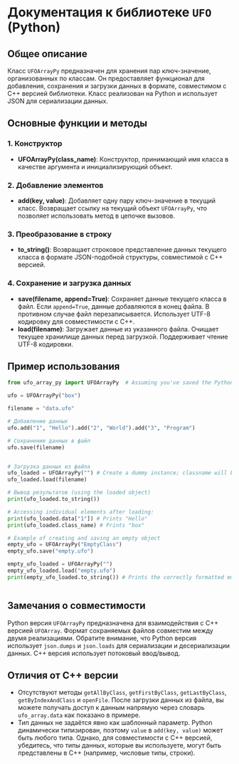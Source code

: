 # Документация к библиотеке `UFO` (Python)

## Общее описание

Класс `UFOArrayPy` предназначен для хранения пар ключ-значение, организованных по классам. Он предоставляет функционал для добавления, сохранения и загрузки данных в формате, совместимом с C++ версией библиотеки.  Класс реализован на Python и использует JSON для сериализации данных.

## Основные функции и методы

### 1. Конструктор
- **UFOArrayPy(class_name)**: Конструктор, принимающий имя класса в качестве аргумента и инициализирующий объект.

### 2. Добавление элементов
- **add(key, value)**: Добавляет одну пару ключ-значение в текущий класс.  Возвращает ссылку на текущий объект `UFOArrayPy`, что позволяет использовать метод в цепочке вызовов.

### 3. Преобразование в строку
- **to_string()**: Возвращает строковое представление данных текущего класса в формате JSON-подобной структуры, совместимой с C++ версией.

### 4. Сохранение и загрузка данных
- **save(filename, append=True)**: Сохраняет данные текущего класса в файл.  Если `append=True`, данные добавляются в конец файла. В противном случае файл перезаписывается.  Использует UTF-8 кодировку для совместимости с C++.
- **load(filename)**: Загружает данные из указанного файла.  Очищает текущее хранилище данных перед загрузкой.  Поддерживает чтение UTF-8 кодировки.

## Пример использования

```python
from ufo_array_py import UFOArrayPy  # Assuming you've saved the Python code as ufo_array_py.py

ufo = UFOArrayPy("box")

filename = "data.ufo"

# Добавление данных
ufo.add("1", "Hello").add("2", "World").add("3", "Program")

# Сохранение данных в файл
ufo.save(filename)


# Загрузка данных из файла
ufo_loaded = UFOArrayPy("") # Create a dummy instance; classname will be loaded from the file.
ufo_loaded.load(filename)

# Вывод результатов (using the loaded object)
print(ufo_loaded.to_string())

# Accessing individual elements after loading:
print(ufo_loaded.data["1"]) # Prints "Hello"
print(ufo_loaded.class_name) # Prints "box"

# Example of creating and saving an empty object
empty_ufo = UFOArrayPy("EmptyClass")
empty_ufo.save("empty.ufo")

empty_ufo_loaded = UFOArrayPy("")
empty_ufo_loaded.load("empty.ufo")
print(empty_ufo_loaded.to_string()) # Prints the correctly formatted empty object.



```


##  Замечания о совместимости

Python версия `UFOArrayPy` предназначена для взаимодействия с C++ версией `UFOArray`.  Формат сохраняемых файлов совместим между двумя реализациями.  Обратите внимание, что  Python версия использует `json.dumps` и `json.loads` для сериализации и десериализации данных.  C++ версия использует потоковый ввод/вывод.

## Отличия от C++ версии

* Отсутствуют методы `getAllByClass`, `getFirstByClass`, `getLastByClass`, `getByIndexAndClass` и `openFile`.  После загрузки данных из файла, вы можете  получать доступ к данным напрямую через словарь `ufo_array.data` как показано в примере.
*  Тип данных не задаётся явно как шаблонный параметр. Python динамически типизирован, поэтому `value` в `add(key, value)` может быть любого типа. Однако, для совместимости с C++ версией, убедитесь, что типы данных, которые вы используете, могут быть представлены в C++ (например, числовые типы, строки).